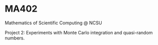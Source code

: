 # MA402
Mathematics of Scientific Computing @ NCSU

Project 2: Experiments with Monte Carlo integration and quasi-random numbers.
